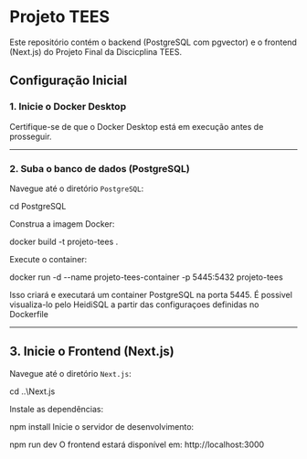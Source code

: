 # Projeto TEES

Este repositório contém o backend (PostgreSQL com pgvector) e o frontend (Next.js) do Projeto Final da Discicplina TEES.

## Configuração Inicial

### 1. Inicie o Docker Desktop

Certifique-se de que o Docker Desktop está em execução antes de prosseguir.

---

### 2. Suba o banco de dados (PostgreSQL)

Navegue até o diretório `PostgreSQL`:

cd PostgreSQL

Construa a imagem Docker:

docker build -t projeto-tees .

Execute o container:

docker run -d --name projeto-tees-container -p 5445:5432 projeto-tees

Isso criará e executará um container PostgreSQL na porta 5445. É possivel visualiza-lo pelo HeidiSQL a partir das configuraçoes definidas no Dockerfile

---

 ## 3. Inicie o Frontend (Next.js)

 Navegue até o diretório `Next.js`:

cd ..\Next.js

Instale as dependências:

npm install
Inicie o servidor de desenvolvimento:

npm run dev
O frontend estará disponível em: http://localhost:3000